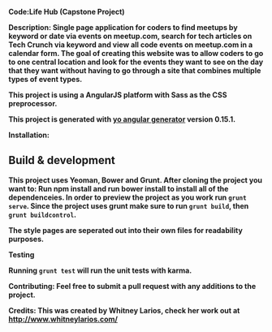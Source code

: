 <strong>Code:Life Hub (Capstone Project)<strong>


<strong>Description:<strong>
 Single page application for coders to find meetups by keyword or date via events on meetup.com, search for tech articles on Tech Crunch via keyword and view all code events on meetup.com in a calendar form. The goal of creating this website was to allow coders to go to one central location and look for the events they want to see on the day that they want without having to go through a site that combines multiple types of event types. 
 
 This project is using a AngularJS platform with Sass as the CSS preprocessor. 
 
This project is generated with [yo angular generator](https://github.com/yeoman/generator-angular)
version 0.15.1.

<strong>Installation:<strong>
## Build & development
This project uses Yeoman, Bower and Grunt. 
After cloning the project you want to:
Run npm install and run bower install to install all of the dependenceies. 
In order to preview the project as you work run `grunt serve`.
Since the project uses grunt make sure to run `grunt build`, then `grunt buildcontrol`.

The style pages are seperated out into their own files for readability purposes. 

<strong>Testing<strong>

Running `grunt test` will run the unit tests with karma.

<strong>Contributing:<strong> Feel free to submit a pull request with any additions to the project.

<strong>Credits: <strong>This was created by Whitney Larios, check her work out at http://www.whitneylarios.com/

